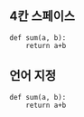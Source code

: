 ## 4칸 스페이스

    def sum(a, b):
        return a+b

## 언어 지정

```{.python}
def sum(a, b):
    return a+b
```